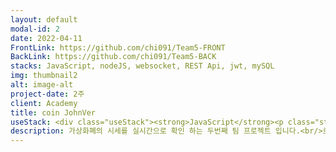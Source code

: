 ```yaml
---
layout: default
modal-id: 2
date: 2022-04-11
FrontLink: https://github.com/chi091/Team5-FRONT
BackLink: https://github.com/chi091/Team5-BACK
stacks: JavaScript, nodeJS, websocket, REST Api, jwt, mySQL
img: thumbnail2
alt: image-alt
project-date: 2주
client: Academy
title: coin JohnVer
useStack: <div class="useStack"><strong>JavaScript</strong><p class="stackDesc">Front 게시판, 메인화면의 동적화면 구현</p><strong>Rest Api, WebSocket</strong><p class="stackDesc">업비트 시세조회 오픈 Api 를 사용, 메인화면에 전송.</p></div>
description: 가상화폐의 시세를 실시간으로 확인 하는 두번째 팀 프로젝트 입니다.<br/>로그인/로그아웃에 카카오 api, 시제조회에 업비트 api 사용함으로서 본격적인 api 사용을 익혔던 프로젝트입니다.<br/>
---
```

